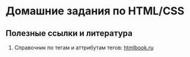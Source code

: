 # Домашние задания по HTML/CSS
 
 
## Полезные ссылки и литература

1. Справочник по тегам и аттрибутам тегов: [htmlbook.ru](http://htmlbook.ru/html)